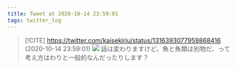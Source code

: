 ```yaml
---
title: Tweet at 2020-10-14 23:59:01
tags: twitter_log
---
```


> [!CITE] https://twitter.com/kaisekiriu/status/1316393077959868416 (2020-10-14 23:59:01)
> ![](https://twitter.com/kaisekiriu/status/1316393077959868416)
> 話は変わりますけど、魚と魚類は別物だ、って考え方はわりと一般的なんだったりします？
